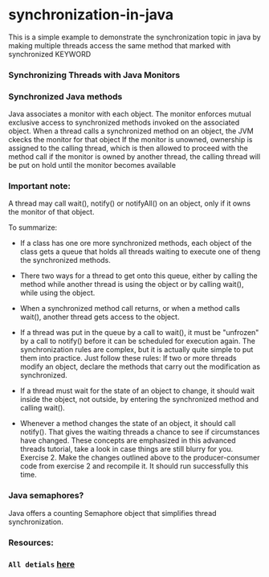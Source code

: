 # synchronization-in-java
This is a simple example to demonstrate the synchronization topic in java by making multiple threads access the same method that marked with synchronized KEYWORD


### Synchronizing Threads with Java Monitors

### Synchronized Java methods
Java associates a monitor with each object. The monitor enforces mutual exclusive access to synchronized methods invoked on the associated object. When a thread calls a synchronized method on an object, the JVM ckecks the monitor for that object
If the monitor is unowned, ownership is assigned to the calling thread, which is then allowed to proceed with the method call
if the monitor is owned by another thread, the calling thread will be put on hold until the monitor becomes available

### **Important note:**
A thread may call wait(), notify() or notifyAll() on an object, only if it owns the monitor of that object.

To summarize:

- If a class has one ore more synchronized methods, each object of the class gets a queue that holds all threads waiting to execute one of theng the synchronized methods.

- There two ways for a thread to get onto this queue, either by calling the method while another thread is using the object or by calling wait(), while using the object.

- When a synchronized method call returns, or when a method calls wait(), another thread gets access to the object.

- If a thread was put in the queue by a call to wait(), it must be "unfrozen" by a call to notify() before it can be scheduled for execution again.
The synchronization rules are complex, but it is actually quite simple to put them into practice. Just follow these rules:
If two or more threads modify an object, declare the methods that carry out the modification as synchronized.

- If a thread must wait for the state of an object to change, it should wait inside the object, not outside, by entering the synchronized method and calling wait().

- Whenever a method changes the state of an object, it should call notify(). That gives the waiting threads a chance to see if circumstances have changed.
These concepts are emphasized in this advanced threads tutorial, take a look in case things are still blurry for you.
Exercise 2. Make the changes outlined above to the producer-consumer code from exercise 2 and recompile it. It should run successfully this time.

### Java semaphores?
Java offers a counting Semaphore object that simplifies thread synchronization.

### **Resources:**
### **`All detials`** [here](http://www.csc.villanova.edu/~mdamian/threads/javamonitors.html)


